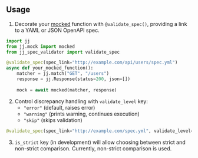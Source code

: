 ## Usage

1. Decorate your [mocked](https://pypi.org/project/jj/) function with `@validate_spec()`, providing a link to a YAML or JSON OpenAPI spec.
```python
import jj
from jj.mock import mocked
from jj_spec_validator import validate_spec

@validate_spec(spec_link="http://example.com/api/users/spec.yml")
async def your_mocked_function():
    matcher = jj.match("GET", "/users")
    response = jj.Response(status=200, json=[])
    
    mock = await mocked(matcher, response)
```
2. Control discrepancy handling with `validate_level` key: 
   - `"error"` (default, raises error)
   - `"warning"` (prints warning, continues execution)
   - `"skip"` (skips validation)
```python
@validate_spec(spec_link="http://example.com/spec.yml", validate_level="warning")
```
3. `is_strict` key (in development) will allow choosing between strict and non-strict comparison. Currently, non-strict comparison is used.
